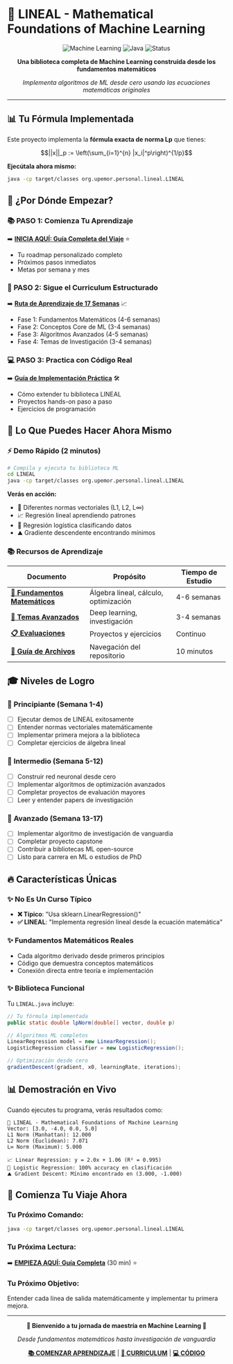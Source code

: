 # 🚀 LINEAL - Mathematical Foundations of Machine Learning

<div align="center">

![Machine Learning](https://img.shields.io/badge/Machine%20Learning-Mathematics-blue)
![Java](https://img.shields.io/badge/Java-Implementation-orange)
![Status](https://img.shields.io/badge/Status-Active%20Learning-green)

**Una biblioteca completa de Machine Learning construida desde los fundamentos matemáticos**

*Implementa algoritmos de ML desde cero usando las ecuaciones matemáticas originales*

</div>

---

## 📊 Tu Fórmula Implementada

Este proyecto implementa la **fórmula exacta de norma Lp** que tienes:

$$||x||_p := \left(\sum_{i=1}^{n} |x_i|^p\right)^{1/p}$$

**Ejecútala ahora mismo:**
```bash
java -cp target/classes org.upemor.personal.lineal.LINEAL
```

## 🎯 ¿Por Dónde Empezar?

### 📚 **PASO 1: Comienza Tu Aprendizaje**
➡️ **[INICIA AQUÍ: Guía Completa del Viaje](README_COMPLETE_JOURNEY.md)** ⭐
- Tu roadmap personalizado completo
- Próximos pasos inmediatos
- Metas por semana y mes

### 📖 **PASO 2: Sigue el Curriculum Estructurado**  
➡️ **[Ruta de Aprendizaje de 17 Semanas](ML_LEARNING_PATH.md)** 📈
- Fase 1: Fundamentos Matemáticos (4-6 semanas)
- Fase 2: Conceptos Core de ML (3-4 semanas)  
- Fase 3: Algoritmos Avanzados (4-5 semanas)
- Fase 4: Temas de Investigación (3-4 semanas)

### 💻 **PASO 3: Practica con Código Real**
➡️ **[Guía de Implementación Práctica](practical_implementations/implementation_guide.md)** 🛠️
- Cómo extender tu biblioteca LINEAL
- Proyectos hands-on paso a paso
- Ejercicios de programación

## 🧮 Lo Que Puedes Hacer Ahora Mismo

### ⚡ Demo Rápido (2 minutos)
```bash
# Compila y ejecuta tu biblioteca ML
cd LINEAL
java -cp target/classes org.upemor.personal.lineal.LINEAL
```

**Verás en acción:**
- 🔢 Diferentes normas vectoriales (L1, L2, L∞)
- 📈 Regresión lineal aprendiendo patrones
- 🎯 Regresión logística clasificando datos
- ⛰️ Gradiente descendente encontrando mínimos

### 📚 Recursos de Aprendizaje

| Documento | Propósito | Tiempo de Estudio |
|-----------|-----------|-------------------|
| **[📖 Fundamentos Matemáticos](mathematical_foundations/)** | Álgebra lineal, cálculo, optimización | 4-6 semanas |
| **[🧠 Temas Avanzados](advanced_topics/advanced_ml_path.md)** | Deep learning, investigación | 3-4 semanas |
| **[📋 Evaluaciones](assessments/assessment_framework.md)** | Proyectos y ejercicios | Continuo |
| **[📁 Guía de Archivos](FILE_GUIDE.md)** | Navegación del repositorio | 10 minutos |

## 🎓 Niveles de Logro

### 🥉 **Principiante** (Semana 1-4)
- [ ] Ejecutar demos de LINEAL exitosamente
- [ ] Entender normas vectoriales matemáticamente
- [ ] Implementar primera mejora a la biblioteca
- [ ] Completar ejercicios de álgebra lineal

### 🥈 **Intermedio** (Semana 5-12)
- [ ] Construir red neuronal desde cero
- [ ] Implementar algoritmos de optimización avanzados
- [ ] Completar proyectos de evaluación mayores
- [ ] Leer y entender papers de investigación

### 🥇 **Avanzado** (Semana 13-17)
- [ ] Implementar algoritmo de investigación de vanguardia
- [ ] Completar proyecto capstone
- [ ] Contribuir a bibliotecas ML open-source
- [ ] Listo para carrera en ML o estudios de PhD

## 🔥 Características Únicas

### ✨ **No Es Un Curso Típico**
- **❌ Típico**: "Usa sklearn.LinearRegression()"
- **✅ LINEAL**: "Implementa regresión lineal desde la ecuación matemática"

### ✨ **Fundamentos Matemáticos Reales**
- Cada algoritmo derivado desde primeros principios
- Código que demuestra conceptos matemáticos
- Conexión directa entre teoría e implementación

### ✨ **Biblioteca Funcional**
Tu `LINEAL.java` incluye:
```java
// Tu fórmula implementada
public static double lpNorm(double[] vector, double p)

// Algoritmos ML completos
LinearRegression model = new LinearRegression();
LogisticRegression classifier = new LogisticRegression();

// Optimización desde cero  
gradientDescent(gradient, x0, learningRate, iterations);
```

## 📊 Demostración en Vivo

Cuando ejecutes tu programa, verás resultados como:
```
🚀 LINEAL - Mathematical Foundations of Machine Learning
Vector: [3.0, -4.0, 0.0, 5.0]
L1 Norm (Manhattan): 12.000
L2 Norm (Euclidean): 7.071
L∞ Norm (Maximum): 5.000

📈 Linear Regression: y = 2.0x + 1.06 (R² = 0.995)
🎯 Logistic Regression: 100% accuracy en clasificación
⛰️ Gradient Descent: Mínimo encontrado en (3.000, -1.000)
```

## 🚀 Comienza Tu Viaje Ahora

### **Tu Próximo Comando:**
```bash
java -cp target/classes org.upemor.personal.lineal.LINEAL
```

### **Tu Próxima Lectura:**
➡️ **[EMPIEZA AQUÍ: Guía Completa](README_COMPLETE_JOURNEY.md)** (30 min) ⭐

### **Tu Próximo Objetivo:**  
Entender cada línea de salida matemáticamente y implementar tu primera mejora.

---

<div align="center">

**🌟 Bienvenido a tu jornada de maestría en Machine Learning 🌟**

*Desde fundamentos matemáticos hasta investigación de vanguardia*

**[📚 COMENZAR APRENDIZAJE](README_COMPLETE_JOURNEY.md)** | **[📖 CURRICULUM](ML_LEARNING_PATH.md)** | **[💻 CÓDIGO](src/main/java/org/upemor/personal/lineal/LINEAL.java)**

</div>